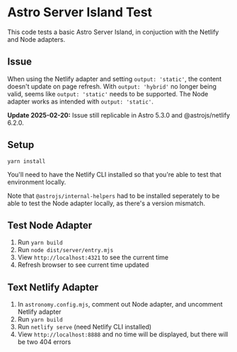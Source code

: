 # Astro Server Island Test

This code tests a basic Astro Server Island, in conjuction with the Netlify and Node adapters.

## Issue

When using the Netlify adapter and setting `output: 'static'`, the content doesn't update on page refresh. With `output: 'hybrid'` no longer being valid, seems like `output: 'static'` needs to be supported. The Node adapter works as intended with `output: 'static'`.

**Update 2025-02-20:** Issue still replicable in Astro 5.3.0 and @astrojs/netlify 6.2.0.

## Setup

`yarn install`

You'll need to have the Netlify CLI installed so that you're able to test that environment locally.

Note that `@astrojs/internal-helpers` had to be installed seperately to be able to test the Node adapter locally, as there's a version mismatch.

## Test Node Adapter

1. Run `yarn build`
2. Run `node dist/server/entry.mjs`
3. View `http://localhost:4321` to see the current time
4. Refresh browser to see current time updated
 
## Text Netlify Adapter

1. In `astronomy.config.mjs`, comment out Node adapter, and uncomment Netlify adapter
2. Run `yarn build`
3. Run `netlify serve` (need Netlify CLI installed)
4. View `http://localhost:8888` and no time will be displayed, but there will be two 404 errors
